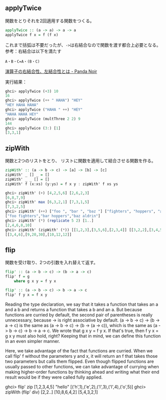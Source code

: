 ## applyTwice
関数をとりそれを2回適用する関数をつくる。
```haskell
applyTwice :: (a -> a) -> a -> a
applyTwice f x = f (f x)
```
これまで括弧は不要だったが、`->`は右結合なので関数を渡す都合上必要となる。
参考：右結合は以下を満たす
```
A・B・C=A・(B・C)
```
[演算子の右結合性、左結合性とは - Panda Noir](https://www.pandanoir.info/entry/2016/06/26/115235)

実行結果：
```haskell
ghci> applyTwice (+3) 10
16
ghci> applyTwice (++ " HAHA") "HEY"
"HEY HAHA HAHA"
ghci> applyTwice ("HAHA " ++) "HEY"
"HAHA HAHA HEY"
ghci> applyTwice (multThree 2 2) 9
144
ghci> applyTwice (3:) [1]
[3,3,1]
```

## zipWith
関数と2つのリストをとり、
リストに関数を適用して結合させる関数を作る。
```haskell
zipWith' :: (a -> b -> c) -> [a] -> [b] -> [c]
zipWith' _ [] _ = []
zipWith' _ _ [] = []
zipWith' f (x:xs) (y:ys) = f x y : zipWith' f xs ys
```

```haskell
ghci> zipWith' (+) [4,2,5,6] [2,6,2,3]
[6,8,7,9]
ghci> zipWith' max [6,3,2,1] [7,3,1,5]
[7,3,2,5]
ghci> zipWith' (++) ["foo ", "bar ", "baz "] ["fighters", "hoppers", "aldrin"]
["foo fighters","bar hoppers","baz aldrin"]
ghci> zipWith' (*) (replicate 5 2) [1..]
[2,4,6,8,10]
ghci> zipWith' (zipWith' (*)) [[1,2,3],[3,5,6],[2,3,4]] [[3,2,2],[3,4,5],[5,4,3]]
[[3,4,6],[9,20,30],[10,12,12]]
```

## flip
関数を受け取り、2つの引数を入れ替えて返す。
```haskell
flip' :: (a -> b -> c) -> (b -> a -> c)
flip' f = g
    where g x y = f y x
```

```haskell
flip' :: (a -> b -> c) -> b -> a -> c
flip' f y x = f x y
```
Reading the type declaration, we say that it takes a function that takes an a and a b and returns a function that takes a b and an a. But because functions are curried by default, the second pair of parentheses is really unnecessary, because -> is right associative by default. (a -> b -> c) -> (b -> a -> c) is the same as (a -> b -> c) -> (b -> (a -> c)), which is the same as (a -> b -> c) -> b -> a -> c. We wrote that g x y = f y x. If that's true, then f y x = g x y must also hold, right? Keeping that in mind, we can define this function in an even simpler manner.

Here, we take advantage of the fact that functions are curried. When we call flip' f without the parameters y and x, it will return an f that takes those two parameters but calls them flipped. Even though flipped functions are usually passed to other functions, we can take advantage of currying when making higher-order functions by thinking ahead and writing what their end result would be if they were called fully applied.

ghci> flip' zip [1,2,3,4,5] "hello"
[('h',1),('e',2),('l',3),('l',4),('o',5)]
ghci> zipWith (flip' div) [2,2..] [10,8,6,4,2]
[5,4,3,2,1]